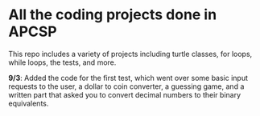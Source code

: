 # All the coding projects done in APCSP
This repo includes a variety of projects including turtle classes, for loops, while loops, the tests, and more.  
  
**9/3**: Added the code for the first test, which went over some basic input requests to the user, a dollar to coin converter, a guessing game, and a written part that asked you to convert decimal numbers to their binary equivalents.
